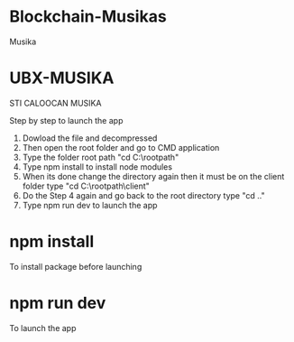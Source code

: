 # Blockchain-Musikas
Musika

# UBX-MUSIKA
STI CALOOCAN MUSIKA

Step by step to launch the app

1. Dowload the file and decompressed
2. Then open the root folder and go to CMD application
3. Type the folder root path "cd C:\rootpath"
4. Type npm install to install node modules
5. When its done change the directory again then it must be on the client folder type "cd C:\rootpath\client"
6. Do the Step 4 again and go back to the root directory type "cd .."
7. Type npm run dev to launch the app

# npm install 
To install package before launching

# npm run dev
To launch the app


